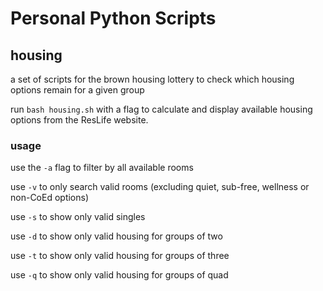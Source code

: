 # Personal Python Scripts

## housing
a set of scripts for the brown housing lottery to check which housing options remain for a given group

run `bash housing.sh` with a flag to calculate and display available housing options from the ResLife website.

### usage
use the `-a` flag to filter by all available rooms

use `-v` to only search valid rooms (excluding quiet, sub-free, wellness or non-CoEd options)

use `-s` to show only valid singles

use `-d` to show only valid housing for groups of two

use `-t` to show only valid housing for groups of three

use `-q` to show only valid housing for groups of quad